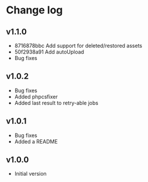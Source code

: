 # Change log

## v1.1.0

* 8716878bbc Add support for deleted/restored assets
* 50f2938a91 Add autoUpload
* Bug fixes

## v1.0.2

- Bug fixes
- Added phpcsfixer
- Added last result to retry-able jobs

## v1.0.1

- Bug fixes
- Added a README

## v1.0.0

- Initial version
